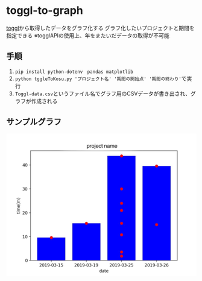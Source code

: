 # toggl-to-graph
[toggl](https://toggl.com/)から取得したデータをグラフ化する
グラフ化したいプロジェクトと期間を指定できる
※togglAPIの使用上、年をまたいだデータの取得が不可能

## 手順
1. `pip install python-dotenv　pandas matplotlib`
2. `python tggleToKosu.py 'プロジェクト名' '期間の開始点' '期間の終わり'`で実行
3. `Toggl-data.csv`というファイル名でグラフ用のCSVデータが書き出され、グラフが作成される

## サンプルグラフ
<img src="graph_sample.jpg">
